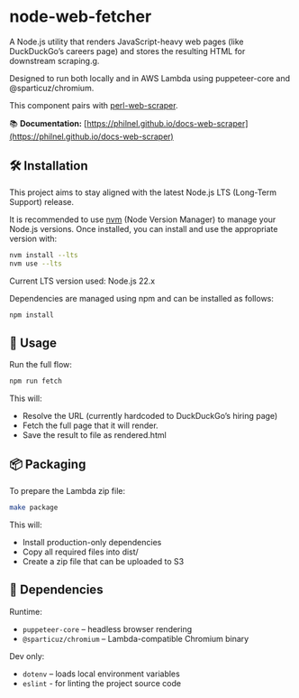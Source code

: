 # node-web-fetcher

A Node.js utility that renders JavaScript-heavy web pages (like DuckDuckGo’s careers page) and stores the resulting HTML for downstream scraping.g.

Designed to run both locally and in AWS Lambda using puppeteer-core and @sparticuz/chromium.

This component pairs with [perl-web-scraper](https://github.com/PhilNel/perl-web-scraper).

📚 **Documentation:** [https://philnel.github.io/docs-web-scraper](https://philnel.github.io/docs-web-scraper)

## 🛠 Installation

This project aims to stay aligned with the latest Node.js LTS (Long-Term Support) release.

It is recommended to use [nvm](https://github.com/nvm-sh/nvm) (Node Version Manager) to manage your Node.js versions. Once installed, you can install and use the appropriate version with:

```bash
nvm install --lts
nvm use --lts
```

Current LTS version used: Node.js 22.x

Dependencies are managed using npm and can be installed as follows:

```bash
npm install
```

## 🧪 Usage

Run the full flow:

```bash
npm run fetch
```

This will:
- Resolve the URL (currently hardcoded to DuckDuckGo’s hiring page)
- Fetch the full page that it will render.
- Save the result to file as rendered.html

## 📦 Packaging
To prepare the Lambda zip file:

```bash
make package
```

This will:
- Install production-only dependencies
- Copy all required files into dist/
- Create a zip file that can be uploaded to S3

## 🔧 Dependencies
Runtime:
- `puppeteer-core` – headless browser rendering
- `@sparticuz/chromium` – Lambda-compatible Chromium binary

Dev only:
- `dotenv` – loads local environment variables
- `eslint` - for linting the project source code
